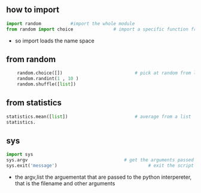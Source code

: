 ## how to import 

```python
import random           #import the whole module 
from random import choice               # import a specific function from a module

```

- so import loads the name space 














## from random
```python
    random.choice([])                           # pick at random from list  
    random.randint(1 , 10 )
    random.shuffle([list])

```


## from statistics 

```python
statistics.mean([list])                         # average from a list 
statistics.


```

## sys 

```python
import sys 
sys.argv                                    # get the arguments passed to the script 
sys.exit('message')                                  # exit the script

```

- the argv,list the arguementat that are passed to the python interpereter, that is the filename and other arguments 